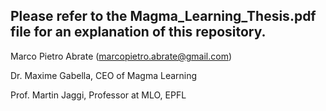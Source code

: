 ## Please refer to the Magma_Learning_Thesis.pdf file for an explanation of this repository.
Marco Pietro Abrate (marcopietro.abrate@gmail.com)

Dr. Maxime Gabella, CEO of Magma Learning

Prof. Martin Jaggi, Professor at MLO, EPFL

